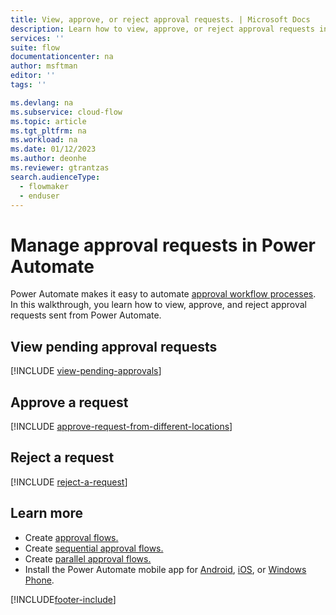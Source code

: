 ```yaml
---
title: View, approve, or reject approval requests. | Microsoft Docs
description: Learn how to view, approve, or reject approval requests in Power Automate.
services: ''
suite: flow
documentationcenter: na
author: msftman
editor: ''
tags: ''

ms.devlang: na
ms.subservice: cloud-flow
ms.topic: article
ms.tgt_pltfrm: na
ms.workload: na
ms.date: 01/12/2023
ms.author: deonhe
ms.reviewer: gtrantzas
search.audienceType: 
  - flowmaker
  - enduser
---
```

# Manage approval requests in Power Automate

Power Automate makes it easy to automate [approval workflow processes](modern-approvals.md). In this walkthrough, you learn how to view, approve, and reject approval requests sent from Power Automate.

## View pending approval requests
[!INCLUDE [view-pending-approvals](includes/view-pending-approvals.md)]

## Approve a request
[!INCLUDE [approve-request-from-different-locations](includes/approve-request-from-different-locations.md)]

## Reject a request
[!INCLUDE [reject-a-request](includes/reject-a-request.md)]



## Learn more
* Create [approval flows.](modern-approvals.md)
* Create [sequential approval flows.](sequential-modern-approvals.md)
* Create [parallel approval flows.](parallel-modern-approvals.md)
* Install the Power Automate mobile app for [Android](https://aka.ms/flowmobiledocsandroid), [iOS](https://aka.ms/flowmobiledocsios), or [Windows Phone](https://aka.ms/flowmobilewindows).



[!INCLUDE[footer-include](includes/footer-banner.md)]

